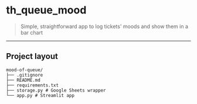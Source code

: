 # th_queue_mood

> Simple, straightforward app to log tickets' moods and show them in a bar chart

---

## Project layout
```
mood-of-queue/
├── .gitignore
├── README.md
├── requirements.txt
├── storage.py # Google Sheets wrapper
└── app.py # Streamlit app
```
